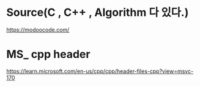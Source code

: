 # Source(C , C++ , Algorithm 다 있다.)

https://modoocode.com/

# MS_ cpp header

https://learn.microsoft.com/en-us/cpp/cpp/header-files-cpp?view=msvc-170

